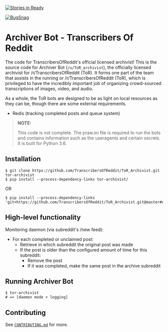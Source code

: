 [![Stories in Ready](https://badge.waffle.io/TranscribersOfReddit/ToR_Archivist.png?label=ready&title=Ready)](http://waffle.io/TranscribersOfReddit/ToR_Archivist)

[![BugSnag](https://img.shields.io/badge/errors--hosted--by-BugSnag-blue.svg)](https://www.bugsnag.com/open-source/)

# Archiver Bot - Transcribers Of Reddit

The code for TranscribersOfReddit's official licensed archivist!
This is the source code for Archiver Bot (`/u/ToR_archivist`), the officially
licensed archivist for /r/TranscribersOfReddit (ToR). It forms one part of the
team that assists in the running or /r/TranscribersOfReddit (ToR), which is
privileged to have the incredibly important job of organizing crowd-sourced
transcriptions of images, video, and audio.

As a whole, the ToR bots are designed to be as light on local resources as they
can be, though there are some external requirements.

- Redis (tracking completed posts and queue system)

> **NOTE:**
>
> This code is not complete. The praw.ini file is required to run the bots and
> contains information such as the useragents and certain secrets. It is built
> for Python 3.6.

## Installation

```
$ git clone https://github.com/TranscribersOfReddit/ToR_Archivist.git tor-archivist
$ pip install --process-dependency-links tor-archivist/
```

OR

```
$ pip install --process-dependency-links 'git+https://github.com/TranscribersOfReddit/ToR_Archivist.git@master#egg=tor_archivist'
```

## High-level functionality

Monitoring daemon (via subreddit's /new feed):

- For each completed or unclaimed post:
   - Retrieve in which subreddit the original post was made
   - If the post is older than the configured amount of time for this subreddit:
     - Remove the post
     - If it was completed, make the same post in the archive subreddit

## Running Archiver Bot

```
$ tor-archivist
# => [daemon mode + logging]
```

## Contributing

See [`CONTRIBUTING.md`](/CONTRIBUTING.md) for more.
